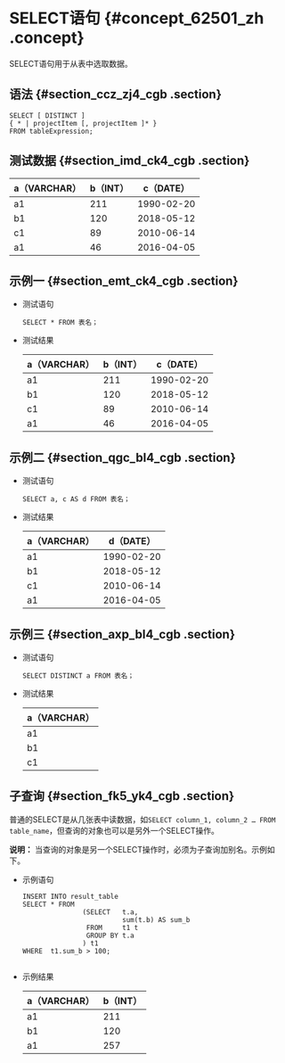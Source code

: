 # SELECT语句 {#concept_62501_zh .concept}

SELECT语句用于从表中选取数据。

## 语法 {#section_ccz_zj4_cgb .section}

```language-sql
SELECT [ DISTINCT ]
{ * | projectItem [, projectItem ]* }
FROM tableExpression;

```

## 测试数据 {#section_imd_ck4_cgb .section}

|a（VARCHAR）|b（INT）|c（DATE）|
|----------|------|-------|
|a1|211|1990-02-20|
|b1|120|2018-05-12|
|c1|89|2010-06-14|
|a1|46|2016-04-05|

## 示例一 {#section_emt_ck4_cgb .section}

-   测试语句

    ```language-sql
    SELECT * FROM 表名；
    
    ```

-   测试结果

    |a（VARCHAR）|b（INT）|c（DATE）|
    |----------|------|-------|
    |a1|211|1990-02-20|
    |b1|120|2018-05-12|
    |c1|89|2010-06-14|
    |a1|46|2016-04-05|


## 示例二 {#section_qgc_bl4_cgb .section}

-   测试语句

    ```language-sql
    SELECT a, c AS d FROM 表名；
    
    ```

-   测试结果

    |a（VARCHAR）|d（DATE）|
    |----------|-------|
    |a1|1990-02-20|
    |b1|2018-05-12|
    |c1|2010-06-14|
    |a1|2016-04-05|


## 示例三 {#section_axp_bl4_cgb .section}

-   测试语句

    ```language-sql
    SELECT DISTINCT a FROM 表名；
    
    ```

-   测试结果

    |a（VARCHAR）|
    |----------|
    |a1|
    |b1|
    |c1|


## 子查询 {#section_fk5_yk4_cgb .section}

普通的SELECT是从几张表中读数据，如`SELECT column_1, column_2 … FROM table_name`，但查询的对象也可以是另外一个SELECT操作。

**说明：** 当查询的对象是另一个SELECT操作时，必须为子查询加别名。示例如下。

-   示例语句

    ```language-sql
    INSERT INTO result_table
    SELECT * FROM
                   (SELECT   t.a,
                             sum(t.b) AS sum_b
                    FROM     t1 t
                    GROUP BY t.a
                   ) t1 
    WHERE  t1.sum_b > 100;
    
    
    ```

-   示例结果

    |a（VARCHAR）|b（INT）|
    |----------|------|
    |a1|211|
    |b1|120|
    |a1|257|


